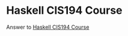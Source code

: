 # Haskell CIS194 Course

Answer to [Haskell CIS194 Course](http://www.seas.upenn.edu/%7Ecis194/spring13/lectures.html)
